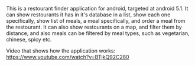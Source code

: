 

This is a restourant finder application for android, targeted at android 5.1. 
It can show restourants it has in it's database in a list, show each one specifically, show list of meals, a meal specifically, and order a meal from the restourant. It can also show restourants on a map, and filter them by distance, and also meals can be filtered by meal types, such as vegetarian, chinese, spicy etc. 

Video that shows how the application works:
<youtube>https://www.youtube.com/watch?v=BTjkQ92C280</youtube>
